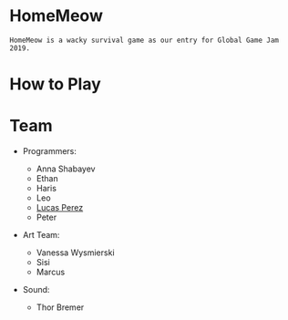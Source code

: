 # HomeMeow
    HomeMeow is a wacky survival game as our entry for Global Game Jam 2019.

# How to Play

# Team
- Programmers:
    - Anna Shabayev
    - Ethan
    - Haris 
    - Leo
    - [Lucas Perez](github.com/donatelucas)
    - Peter

- Art Team:
    - Vanessa Wysmierski
    - Sisi
    - Marcus

- Sound:
    - Thor Bremer
